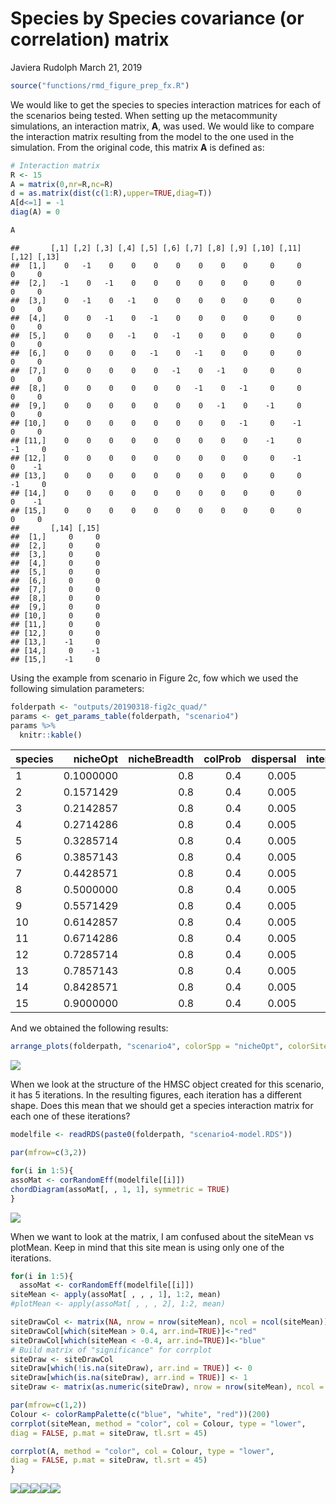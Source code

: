 Species by Species covariance (or correlation) matrix
================
Javiera Rudolph
March 21, 2019

``` r
source("functions/rmd_figure_prep_fx.R")
```

We would like to get the species to species interaction matrices for each of the scenarios being tested. When setting up the metacommunity simulations, an interaction matrix, **A**, was used. We would like to compare the interaction matrix resulting from the model to the one used in the simulation. From the original code, this matrix **A** is defined as:

``` r
# Interaction matrix
R <- 15
A = matrix(0,nr=R,nc=R)
d = as.matrix(dist(c(1:R),upper=TRUE,diag=T))
A[d<=1] = -1
diag(A) = 0

A
```

    ##       [,1] [,2] [,3] [,4] [,5] [,6] [,7] [,8] [,9] [,10] [,11] [,12] [,13]
    ##  [1,]    0   -1    0    0    0    0    0    0    0     0     0     0     0
    ##  [2,]   -1    0   -1    0    0    0    0    0    0     0     0     0     0
    ##  [3,]    0   -1    0   -1    0    0    0    0    0     0     0     0     0
    ##  [4,]    0    0   -1    0   -1    0    0    0    0     0     0     0     0
    ##  [5,]    0    0    0   -1    0   -1    0    0    0     0     0     0     0
    ##  [6,]    0    0    0    0   -1    0   -1    0    0     0     0     0     0
    ##  [7,]    0    0    0    0    0   -1    0   -1    0     0     0     0     0
    ##  [8,]    0    0    0    0    0    0   -1    0   -1     0     0     0     0
    ##  [9,]    0    0    0    0    0    0    0   -1    0    -1     0     0     0
    ## [10,]    0    0    0    0    0    0    0    0   -1     0    -1     0     0
    ## [11,]    0    0    0    0    0    0    0    0    0    -1     0    -1     0
    ## [12,]    0    0    0    0    0    0    0    0    0     0    -1     0    -1
    ## [13,]    0    0    0    0    0    0    0    0    0     0     0    -1     0
    ## [14,]    0    0    0    0    0    0    0    0    0     0     0     0    -1
    ## [15,]    0    0    0    0    0    0    0    0    0     0     0     0     0
    ##       [,14] [,15]
    ##  [1,]     0     0
    ##  [2,]     0     0
    ##  [3,]     0     0
    ##  [4,]     0     0
    ##  [5,]     0     0
    ##  [6,]     0     0
    ##  [7,]     0     0
    ##  [8,]     0     0
    ##  [9,]     0     0
    ## [10,]     0     0
    ## [11,]     0     0
    ## [12,]     0     0
    ## [13,]    -1     0
    ## [14,]     0    -1
    ## [15,]    -1     0

Using the example from scenario in Figure 2c, fow which we used the following simulation parameters:

``` r
folderpath <- "outputs/20190318-fig2c_quad/"
params <- get_params_table(folderpath, "scenario4")
params %>% 
  knitr::kable()
```

| species |   nicheOpt|  nicheBreadth|  colProb|  dispersal|  intercol|  interext|
|:--------|----------:|-------------:|--------:|----------:|---------:|---------:|
| 1       |  0.1000000|           0.8|      0.4|      0.005|       1.5|       1.5|
| 2       |  0.1571429|           0.8|      0.4|      0.005|       1.5|       1.5|
| 3       |  0.2142857|           0.8|      0.4|      0.005|       1.5|       1.5|
| 4       |  0.2714286|           0.8|      0.4|      0.005|       1.5|       1.5|
| 5       |  0.3285714|           0.8|      0.4|      0.005|       1.5|       1.5|
| 6       |  0.3857143|           0.8|      0.4|      0.005|       1.5|       1.5|
| 7       |  0.4428571|           0.8|      0.4|      0.005|       1.5|       1.5|
| 8       |  0.5000000|           0.8|      0.4|      0.005|       1.5|       1.5|
| 9       |  0.5571429|           0.8|      0.4|      0.005|       1.5|       1.5|
| 10      |  0.6142857|           0.8|      0.4|      0.005|       1.5|       1.5|
| 11      |  0.6714286|           0.8|      0.4|      0.005|       1.5|       1.5|
| 12      |  0.7285714|           0.8|      0.4|      0.005|       1.5|       1.5|
| 13      |  0.7857143|           0.8|      0.4|      0.005|       1.5|       1.5|
| 14      |  0.8428571|           0.8|      0.4|      0.005|       1.5|       1.5|
| 15      |  0.9000000|           0.8|      0.4|      0.005|       1.5|       1.5|

And we obtained the following results:

``` r
arrange_plots(folderpath, "scenario4", colorSpp = "nicheOpt", colorSites = "richness", leftlabel = "Fig2c")
```

![](20190321-Interaction_matrices_files/figure-markdown_github/unnamed-chunk-2-1.png)

When we look at the structure of the HMSC object created for this scenario, it has 5 iterations. In the resulting figures, each iteration has a different shape. Does this mean that we should get a species interaction matrix for each one of these iterations?

``` r
modelfile <- readRDS(paste0(folderpath, "scenario4-model.RDS"))
```

``` r
par(mfrow=c(3,2))

for(i in 1:5){
assoMat <- corRandomEff(modelfile[[i]])
chordDiagram(assoMat[, , 1, 1], symmetric = TRUE)
}
```

![](20190321-Interaction_matrices_files/figure-markdown_github/unnamed-chunk-4-1.png)

When we want to look at the matrix, I am confused about the siteMean vs plotMean. Keep in mind that this site mean is using only one of the iterations.

``` r
for(i in 1:5){
  assoMat <- corRandomEff(modelfile[[i]])
siteMean <- apply(assoMat[ , , , 1], 1:2, mean)
#plotMean <- apply(assoMat[ , , , 2], 1:2, mean)

siteDrawCol <- matrix(NA, nrow = nrow(siteMean), ncol = ncol(siteMean))
siteDrawCol[which(siteMean > 0.4, arr.ind=TRUE)]<-"red"
siteDrawCol[which(siteMean < -0.4, arr.ind=TRUE)]<-"blue"
# Build matrix of "significance" for corrplot
siteDraw <- siteDrawCol
siteDraw[which(!is.na(siteDraw), arr.ind = TRUE)] <- 0
siteDraw[which(is.na(siteDraw), arr.ind = TRUE)] <- 1
siteDraw <- matrix(as.numeric(siteDraw), nrow = nrow(siteMean), ncol = ncol(siteMean))

par(mfrow=c(1,2))
Colour <- colorRampPalette(c("blue", "white", "red"))(200)
corrplot(siteMean, method = "color", col = Colour, type = "lower",
diag = FALSE, p.mat = siteDraw, tl.srt = 45)

corrplot(A, method = "color", col = Colour, type = "lower",
diag = FALSE, p.mat = siteDraw, tl.srt = 45)
}
```

![](20190321-Interaction_matrices_files/figure-markdown_github/unnamed-chunk-5-1.png)![](20190321-Interaction_matrices_files/figure-markdown_github/unnamed-chunk-5-2.png)![](20190321-Interaction_matrices_files/figure-markdown_github/unnamed-chunk-5-3.png)![](20190321-Interaction_matrices_files/figure-markdown_github/unnamed-chunk-5-4.png)![](20190321-Interaction_matrices_files/figure-markdown_github/unnamed-chunk-5-5.png)
